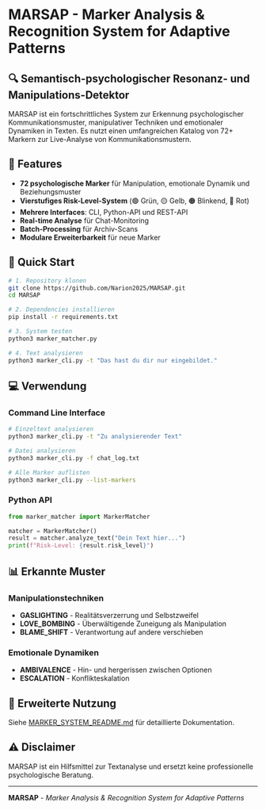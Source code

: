 # MARSAP - Marker Analysis & Recognition System for Adaptive Patterns

## 🔍 Semantisch-psychologischer Resonanz- und Manipulations-Detektor

MARSAP ist ein fortschrittliches System zur Erkennung psychologischer Kommunikationsmuster, manipulativer Techniken und emotionaler Dynamiken in Texten. Es nutzt einen umfangreichen Katalog von 72+ Markern zur Live-Analyse von Kommunikationsmustern.

## 🎯 Features

- **72 psychologische Marker** für Manipulation, emotionale Dynamik und Beziehungsmuster
- **Vierstufiges Risk-Level-System** (🟢 Grün, 🟡 Gelb, 🟠 Blinkend, 🔴 Rot)
- **Mehrere Interfaces**: CLI, Python-API und REST-API
- **Real-time Analyse** für Chat-Monitoring
- **Batch-Processing** für Archiv-Scans
- **Modulare Erweiterbarkeit** für neue Marker

## 🚀 Quick Start

```bash
# 1. Repository klonen
git clone https://github.com/Narion2025/MARSAP.git
cd MARSAP

# 2. Dependencies installieren
pip install -r requirements.txt

# 3. System testen
python3 marker_matcher.py

# 4. Text analysieren
python3 marker_cli.py -t "Das hast du dir nur eingebildet."
```

## 💻 Verwendung

### Command Line Interface
```bash
# Einzeltext analysieren
python3 marker_cli.py -t "Zu analysierender Text"

# Datei analysieren
python3 marker_cli.py -f chat_log.txt

# Alle Marker auflisten
python3 marker_cli.py --list-markers
```

### Python API
```python
from marker_matcher import MarkerMatcher

matcher = MarkerMatcher()
result = matcher.analyze_text("Dein Text hier...")
print(f"Risk-Level: {result.risk_level}")
```

## 📊 Erkannte Muster

### Manipulationstechniken
- **GASLIGHTING** - Realitätsverzerrung und Selbstzweifel
- **LOVE_BOMBING** - Überwältigende Zuneigung als Manipulation  
- **BLAME_SHIFT** - Verantwortung auf andere verschieben

### Emotionale Dynamiken
- **AMBIVALENCE** - Hin- und hergerissen zwischen Optionen
- **ESCALATION** - Konflikteskalation

## 🔧 Erweiterte Nutzung

Siehe [MARKER_SYSTEM_README.md](MARKER_SYSTEM_README.md) für detaillierte Dokumentation.

## ⚠️ Disclaimer

MARSAP ist ein Hilfsmittel zur Textanalyse und ersetzt keine professionelle psychologische Beratung.

---

**MARSAP** - *Marker Analysis & Recognition System for Adaptive Patterns*
